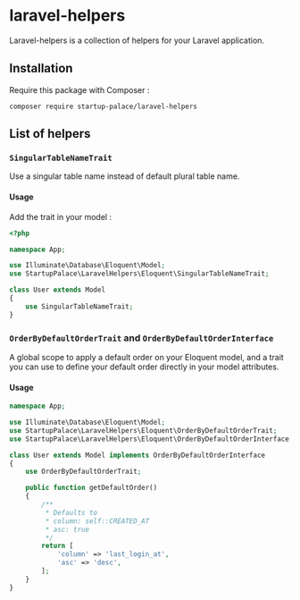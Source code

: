 # laravel-helpers

Laravel-helpers is a collection of helpers for your Laravel application.

## Installation

Require this package with Composer :

```
composer require startup-palace/laravel-helpers
```

## List of helpers

### `SingularTableNameTrait`

Use a singular table name instead of default plural table name.

#### Usage

Add the trait in your model :

```php
<?php

namespace App;

use Illuminate\Database\Eloquent\Model;
use StartupPalace\LaravelHelpers\Eloquent\SingularTableNameTrait;

class User extends Model
{
    use SingularTableNameTrait;
}
```

### `OrderByDefaultOrderTrait` and `OrderByDefaultOrderInterface`

A global scope to apply a default order on your Eloquent model, and a trait you
can use to define your default order directly in your model attributes.

#### Usage

```php
namespace App;

use Illuminate\Database\Eloquent\Model;
use StartupPalace\LaravelHelpers\Eloquent\OrderByDefaultOrderTrait;
use StartupPalace\LaravelHelpers\Eloquent\OrderByDefaultOrderInterface;

class User extends Model implements OrderByDefaultOrderInterface
{
    use OrderByDefaultOrderTrait;

    public function getDefaultOrder()
    {
        /**
         * Defaults to
         * column: self::CREATED_AT
         * asc: true
         */
        return [
            'column' => 'last_login_at',
            'asc' => 'desc',
        ];
    }
}
```
